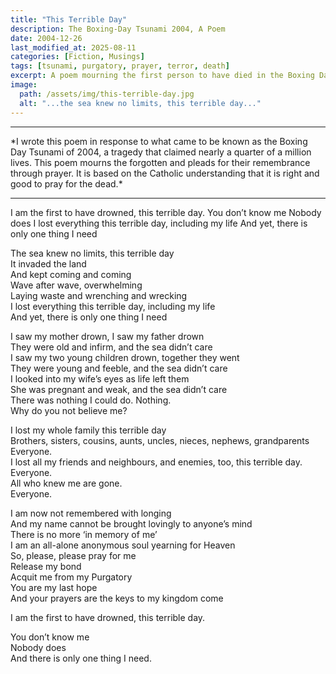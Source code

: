 ```yaml
---
title: "This Terrible Day"
description: The Boxing-Day Tsunami 2004, A Poem
date: 2004-12-26
last_modified_at: 2025-08-11
categories: [Fiction, Musings]
tags: [tsunami, purgatory, prayer, terror, death]
excerpt: A poem mourning the first person to have died in the Boxing Day Tsunami 2004, pleading for prayers to release his soul from Purgatory.
image:
  path: /assets/img/this-terrible-day.jpg
  alt: "...the sea knew no limits, this terrible day..."
---
```

<hr>  
*I wrote this poem in response to what came to be known as the Boxing Day Tsunami of 2004, a tragedy that claimed nearly a quarter of a million lives. This poem mourns the forgotten and pleads for their remembrance through prayer. It is based on the Catholic understanding that it is right and good to pray for the dead.*

<hr>  
I am the first to have drowned, this terrible day.  
You don’t know me  
Nobody does  
I lost everything this terrible day, including my life  
And yet, there is only one thing I need

The sea knew no limits, this terrible day  
It invaded the land  
And kept coming and coming  
Wave after wave, overwhelming  
Laying waste and wrenching and wrecking  
I lost everything this terrible day, including my life  
And yet, there is only one thing I need

I saw my mother drown, I saw my father drown  
They were old and infirm, and the sea didn’t care  
I saw my two young children drown, together they went  
They were young and feeble, and the sea didn’t care  
I looked into my wife’s eyes as life left them  
She was pregnant and weak, and the sea didn’t care  
There was nothing I could do. Nothing.  
Why do you not believe me?

I lost my whole family this terrible day  
Brothers, sisters, cousins, aunts, uncles, nieces, nephews, grandparents  
Everyone.  
I lost all my friends and neighbours, and enemies, too, this terrible day.  
Everyone.  
All who knew me are gone.  
Everyone.

I am now not remembered with longing  
And my name cannot be brought lovingly to anyone’s mind  
There is no more ‘in memory of me’  
I am an all-alone anonymous soul yearning for Heaven  
So, please, please pray for me  
Release my bond  
Acquit me from my Purgatory  
You are my last hope  
And your prayers are the keys to my kingdom come

I am the first to have drowned, this terrible day.

You don’t know me  
Nobody does  
And there is only one thing I need.

